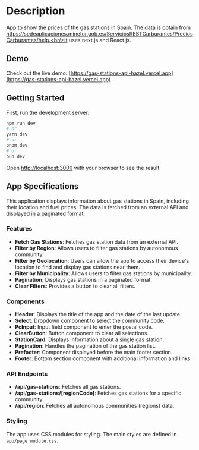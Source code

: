 # Description

App to show the prices of the gas stations in Spain.
The data is optain from https://sedeaplicaciones.minetur.gob.es/ServiciosRESTCarburantes/PreciosCarburantes/help.<br/>It uses next.js and React.js.

## Demo

Check out the live demo: [https://gas-stations-api-hazel.vercel.app](https://gas-stations-api-hazel.vercel.app)

## Getting Started

First, run the development server:

```bash
npm run dev
# or
yarn dev
# or
pnpm dev
# or
bun dev
```

Open [http://localhost:3000](http://localhost:3000) with your browser to see the result.

## App Specifications

This application displays information about gas stations in Spain, including their location and fuel prices. The data is fetched from an external API and displayed in a paginated format.

### Features

- **Fetch Gas Stations**: Fetches gas station data from an external API.
- **Filter by Region**: Allows users to filter gas stations by autonomous community.
- **Filter by Geolocation**: Users can allow the app to access their device's location to find and display gas stations near them.
- **Filter by Municipality**: Allows users to filter gas stations by municipality.
- **Pagination**: Displays gas stations in a paginated format.
- **Clear Filters**: Provides a button to clear all filters.

### Components

- **Header**: Displays the title of the app and the date of the last update.
- **Select**: Dropdown component to select the community code.
- **PcInput**: Input field component to enter the postal code.
- **ClearButton**: Button component to clear all selections.
- **StationCard**: Displays information about a single gas station.
- **Pagination**: Handles the pagination of the gas station list.
- **Prefooter**: Component displayed before the main footer section.
- **Footer**: Bottom section component with additional information and links.

### API Endpoints

- **/api/gas-stations**: Fetches all gas stations.
- **/api/gas-stations/[regionCode]**: Fetches gas stations for a specific community.
- **/api/region**: Fetches all autonomous communities (regions) data.

### Styling

The app uses CSS modules for styling. The main styles are defined in `app/page.module.css`.
